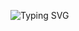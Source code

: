 ![Typing SVG](https://readme-typing-svg.herokuapp.com/?lines=𝗛𝗶👋🏻+𝗜𝗺+𝘃𝗲𝗻𝗼𝗺+𝗱𝗮𝗿𝘀𝗵𝘂❤️‍🩹)
</p>

<!---
Maddasbot/Maddasbot is a ✨ special ✨ repository because its `README.md` (this file) appears on your GitHub profile.
You can click the Preview link to take a look at your changes.
--->
